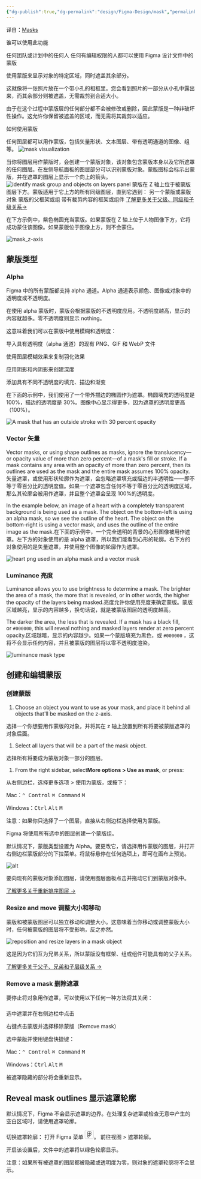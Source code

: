 ```yaml
---
{"dg-publish":true,"dg-permalink":"design/Figma-Design/mask","permalink":"/design/Figma-Design/mask/","metatags":{"description":"Before you start Who can use this feature","og:site_name":"DavonOs","og:title":"蒙版","og:type":"article","og:url":"https://zuji.eu.org/design/Figma-Design/mask","og:image":"https://help.figma.com/hc/theming_assets/01HZFG1N1QJPKABHT3PHQQ0J9J","og:image: width":"200","og:image: alt":"articlecover","og:locale":"zh_cn"},"tags":["Design/UI/Figma"]}
---
```


译自：[Masks](https://help.figma.com/hc/en-us/articles/360040450253-Masks)

谁可以使用此功能

任何团队或计划中的任何人
任何有编辑权限的人都可以使用 Figma 设计文件中的蒙版

使用蒙版来显示对象的特定区域，同时遮盖其余部分。

这就像将一张照片放在一个带小孔的相框里。您会看到照片的一部分从小孔中露出来，而其余部分则被遮盖，无需裁剪到合适大小。

由于在这个过程中蒙版层的任何部分都不会被修改或删除，因此蒙版是一种非破坏性操作。这允许你保留被遮盖的区域，而无需将其裁剪以适应。

如何使用蒙版

任何图层都可以用作蒙版，包括矢量形状、文本图层、带有透明通道的图像、组等。
![mask visualization](https://help.figma.com/hc/article_attachments/4402389611159)

当你将图层用作蒙版时，会创建一个蒙版对象，该对象包含蒙版本身以及它所遮罩的任何图层。在左侧导航面板的图层部分可以识别蒙版对象。蒙版图标会标示出蒙版，并在遮罩的图层上显示一个向上的箭头。
![identify mask group and objects on layers panel](https://help.figma.com/hc/article_attachments/26978254466583)
蒙版在 Z 轴上位于被蒙版图层下方。蒙版适用于它上方的所有同级图层，直到它遇到：
另一个蒙版或蒙版对象
蒙版的父框架或组
带有裁剪内容的框架或组件
[了解更多关于父级、同级和子级关系→](https://help.figma.com/hc/en-us/articles/360039959014)

在下方示例中，紫色椭圆充当蒙版。如果蒙版在 Z 轴上位于人物图像下方，它将成功蒙住该图像。如果蒙版位于图像上方，则不会蒙住。

![mask_z-axis](https://help.figma.com/hc/article_attachments/4405156257815)

## 蒙版类型

### Alpha

Figma 中的所有蒙版都支持 alpha 通道。Alpha 通道表示颜色、图像或对象中的透明度或不透明度。

在使用 alpha 蒙版时，蒙版会根据蒙版的不透明度应用。不透明度越高，显示的内容就越多。零不透明度则显示 nothing。

这意味着我们可以在蒙版中使用模糊和透明度：

导入具有透明度（alpha 通道）的现有 PNG、GIF 和 WebP 文件

使用图层模糊效果来复制羽化效果

应用阴影和内阴影来创建深度

添加具有不同不透明度的填充、描边和渐变

在下面的示例中，我们使用了一个带外描边的椭圆作为遮罩。椭圆填充的透明度是 100%，描边的透明度是 30%。图像中心显示得更多，因为遮罩的透明度更高（100%）。

![A mask that has an outside stroke with 30 percent opacity](https://help.figma.com/hc/article_attachments/26978261775511)

### Vector 矢量

Vector masks, or using shape outlines as masks, ignore the translucency—or opacity value of more than zero percent—of a mask's fill or stroke. If a mask contains any area with an opacity of more than zero percent, then its outlines are used as the mask and the entire mask assumes 100% opacity.矢量遮罩，或使用形状轮廓作为遮罩，会忽略遮罩填充或描边的半透明性——即不等于零百分比的透明度值。如果一个遮罩包含任何不等于零百分比的透明度区域，那么其轮廓会被用作遮罩，并且整个遮罩会呈现 100%的透明度。

In the example below, an image of a heart with a completely transparent background is being used as a mask. The object on the bottom-left is using an alpha mask, so we see the outline of the heart. The object on the bottom-right is using a vector mask, and uses the outline of the entire image as the mask.在下面的示例中，一个完全透明的背景的心形图像被用作遮罩。左下方的对象使用的是 alpha 遮罩，所以我们能看到心形的轮廓。右下方的对象使用的是矢量遮罩，并使用整个图像的轮廓作为遮罩。

![heart png used in an alpha mask and a vector mask](https://help.figma.com/hc/article_attachments/26978254472599)

### Luminance 亮度

Luminance allows you to use brightness to determine a mask. The brighter the area of a mask, the more that is revealed, or in other words, the higher the opacity of the layers being masked.亮度允许你使用亮度来确定蒙版。蒙版区域越亮，显示的内容越多，换句话说，就是被蒙版图层的透明度越高。

The darker the area, the less that is revealed. If a mask has a black fill, or `#000000`, this will reveal nothing and masked layers render at zero percent opacity.区域越暗，显示的内容越少。如果一个蒙版填充为黑色，或 `#000000` ，这将不会显示任何内容，并且被蒙版的图层将以零不透明度渲染。

![luminance mask type](https://help.figma.com/hc/article_attachments/26978254474647)

## 创建和编辑蒙版

### 创建蒙版

1. Choose an object you want to use as your mask, and place it behind all objects that'll be masked on the z-axis.

选择一个你想要用作蒙版的对象，并将其在 z 轴上放置到所有将要被蒙版遮罩的对象后面。

1. Select all layers that will be a part of the mask object.

选择所有将要成为蒙版对象一部分的图层。

1. From the right sidebar, select**More options > Use as mask**, or press:

从右侧边栏，选择更多选项 > 使用为蒙版，或按下：

Mac：<kbd>⌃ Control</kbd> <kbd>⌘ Command</kbd> <kbd>M</kbd>

Windows：<kbd>Ctrl</kbd> <kbd>Alt</kbd> <kbd>M</kbd>

注意：如果你只选择了一个图层，直接从右侧边栏选择使用为蒙版。

Figma 将使用所有选中的图层创建一个蒙版组。

默认情况下，蒙版类型设置为 Alpha。要更改它，请选择用作蒙版的图层，并打开右侧边栏蒙版部分的下拉菜单。将鼠标悬停在任何选项上，即可在画布上预览。


![alt](https://help.figma.com/hc/article_attachments/26978261782807)

要向现有的蒙版对象添加图层，请使用图层面板点击并拖动它们到蒙版对象中。

[了解更多关于重新排序图层 →](https://help.figma.com/hc/en-us/articles/360039956914-Adjust-alignment-dimensions-rotation-and-position#Change_layer_order)

### Resize and move 调整大小和移动

蒙版和被蒙版图层可以独立移动和调整大小。这意味着当你移动或调整蒙版大小时，任何被蒙版的图层将不受影响，反之亦然。

![reposition and resize layers in a mask object](https://help.figma.com/hc/article_attachments/26978254476951)

这是因为它们互为兄弟关系，所以蒙版没有框架、组或组件可能具有的父子关系。

[了解更多关于父子、兄弟和子层级关系 →](https://help.figma.com/hc/en-us/articles/360039959014)

### Remove a mask 删除遮罩

要停止将对象用作遮罩，可以使用以下任何一种方法将其关闭：

选中遮罩并在右侧边栏中点击 <svg width="24" height="24" viewBox="0 0 24 24" fill="none" xmlns="http://www.w3.org/2000/svg">
  <!-- 添加键盘式边框：圆角矩形，浅灰色描边 -->
  <rect x="0.5" y="0.5" width="23" height="23" rx="3" stroke="#CCCCCC" stroke-width="1" fill="none" />
  <!-- 原始路径（关闭图标） -->
  <path fill-rule="evenodd" clip-rule="evenodd" d="M14 11V15C11.2386 15 9 12.7614 9 10H13C13.5523 10 14 10.4477 14 11ZM14 16C10.6863 16 8 13.3137 8 10H7.5C7.22386 10 7 9.77614 7 9.5C7 9.22386 7.22386 9 7.5 9H8.08296C8.55904 6.16229 11.027 4 14 4C17.3137 4 20 6.68629 20 10C20 12.973 17.8377 15.441 15 15.917V16.5C15 16.7761 14.7761 17 14.5 17C14.2239 17 14 16.7761 14 16.5V16ZM14 5C11.581 5 9.56329 6.71776 9.10002 9H13C14.1046 9 15 9.89543 15 11V14.9C17.2822 14.4367 19 12.419 19 10C19 7.23857 16.7614 5 14 5ZM5.5 10C5.22386 10 5 10.2239 5 10.5C5 10.7761 4.77614 11 4.5 11C4.22386 11 4 10.7761 4 10.5C4 9.67157 4.67157 9 5.5 9C5.77614 9 6 9.22386 6 9.5C6 9.77614 5.77614 10 5.5 10ZM4.5 18C4.77614 18 5 18.2239 5 18.5C5 18.7761 5.22386 19 5.5 19C5.77614 19 6 19.2239 6 19.5C6 19.7761 5.77614 20 5.5 20C4.67157 20 4 19.3284 4 18.5C4 18.2239 4.22386 18 4.5 18ZM14.5 18C14.7761 18 15 18.2239 15 18.5C15 19.3284 14.3284 20 13.5 20C13.2239 20 13 19.7761 13 19.5C13 19.2239 13.2239 19 13.5 19C13.7761 19 14 18.7761 14 18.5C14 18.2239 14.2239 18 14.5 18ZM5 12.5C5 12.2239 4.77614 12 4.5 12C4.22386 12 4 12.2239 4 12.5V13.5C4 13.7761 4.22386 14 4.5 14C4.77614 14 5 13.7761 5 13.5V12.5ZM5 15.5C5 15.2239 4.77614 15 4.5 15C4.22386 15 4 15.2239 4 15.5V16.5C4 16.7761 4.22386 17 4.5 17C4.77614 17 5 16.7761 5 16.5V15.5ZM7.5 19C7.22386 19 7 19.2239 7 19.5C7 19.7761 7.22386 20 7.5 20H8.5C8.77614 20 9 19.7761 9 19.5C9 19.2239 8.77614 19 8.5 19H7.5ZM10.5 19C10.2239 19 10 19.2239 10 19.5C10 19.7761 10.2239 20 10.5 20H11.5C11.7761 20 12 19.7761 12 19.5C12 19.2239 11.7761 19 11.5 19H10.5Z" fill="CurrentColor" fill-opacity="0.9"/>
</svg>

右键点击蒙版并选择移除蒙版（Remove mask）

选中蒙版并使用键盘快捷键：

Mac：<kbd>⌃ Control</kbd> <kbd>⌘ Command</kbd> <kbd>M</kbd>

Windows：<kbd>Ctrl</kbd> <kbd>Alt</kbd> <kbd>M</kbd>

被遮罩隐藏的部分将会重新显示。

## Reveal mask outlines 显示遮罩轮廓

默认情况下，Figma 不会显示遮罩的边界。在处理复杂遮罩或检查无意中产生的空白区域时，请使用遮罩轮廓。

切换遮罩轮廓：
打开 Figma 菜单 <svg width="24" height="24" viewBox="0 0 24 24" fill="none" xmlns="http://www.w3.org/2000/svg"><rect x="0.5" y="0.5" width="23" height="23" rx="3" stroke="#CCCCCC" stroke-width="1" fill="none" />
<path fill-rule="evenodd" clip-rule="evenodd" d="M6.5 7C6.5 8.04349 7.03275 8.96254 7.8411 9.5C7.03275 10.0375 6.5 10.9565 6.5 12C6.5 13.0435 7.03276 13.9625 7.84111 14.5C7.03276 15.0375 6.5 15.9565 6.5 17C6.5 18.6569 7.84315 20 9.5 20C11.1569 20 12.5 18.6569 12.5 17V15V14.5V14.2361C13.0308 14.7111 13.7316 15 14.5 15C16.1569 15 17.5 13.6569 17.5 12C17.5 10.9565 16.9672 10.0375 16.1589 9.5C16.9672 8.96254 17.5 8.04349 17.5 7C17.5 5.34315 16.1569 4 14.5 4H12.5H12H11.5H9.5C7.84315 4 6.5 5.34315 6.5 7ZM14.5 9C15.6046 9 16.5 8.10457 16.5 7C16.5 5.89543 15.6046 5 14.5 5H12.5V9H14.5ZM12.5 12C12.5 13.1046 13.3954 14 14.5 14C15.6046 14 16.5 13.1046 16.5 12C16.5 10.8954 15.6046 10 14.5 10C13.3954 10 12.5 10.8954 12.5 12ZM11.5 14H9.5C8.39543 14 7.5 13.1046 7.5 12C7.5 10.8954 8.39543 10 9.5 10H11.5V12V14ZM9.5 15H11.5V17C11.5 18.1046 10.6046 19 9.5 19C8.39543 19 7.5 18.1046 7.5 17C7.5 15.8954 8.39543 15 9.5 15ZM11.5 9H9.5C8.39543 9 7.5 8.10457 7.5 7C7.5 5.89543 8.39543 5 9.5 5H11.5V9Z" fill="currentColor" fill-opacity="0.9"/>
</svg>。
前往视图 > 遮罩轮廓。
 

开启该设置后，文件中的遮罩将以绿色轮廓显示。

注意：如果所有被遮罩的图层都被隐藏或透明度为零，则对象的遮罩轮廓将不会显示。
